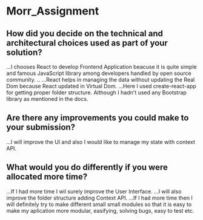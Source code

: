 # Morr_Assignment

## How did you decide on the technical and architectural choices used as part of your solution?

...I chooses React to develop Frontend Application beacuse it is quite simple and famous JavaScript library among developers handled by open source community. ..
...React helps in managing the data without updating the Real Dom because React updated in Virtual Dom.
...Here I used create-react-app for getting proper folder structure. Although I hadn't used any Bootstrap library as mentioned in the docs.

## Are there any improvements you could make to your submission?

...I will improve the UI and also I would like to manage my state with context API.

## What would you do differently if you were allocated more time?

...If I had more time I wil surely improve the User Interface.
...I will also improve the folder structure adding Context API.
...If I had more time then I will definitely try to make different small small modules so that it is easy to make my aplication more modular, easifying, solving bugs, easy to test etc.
